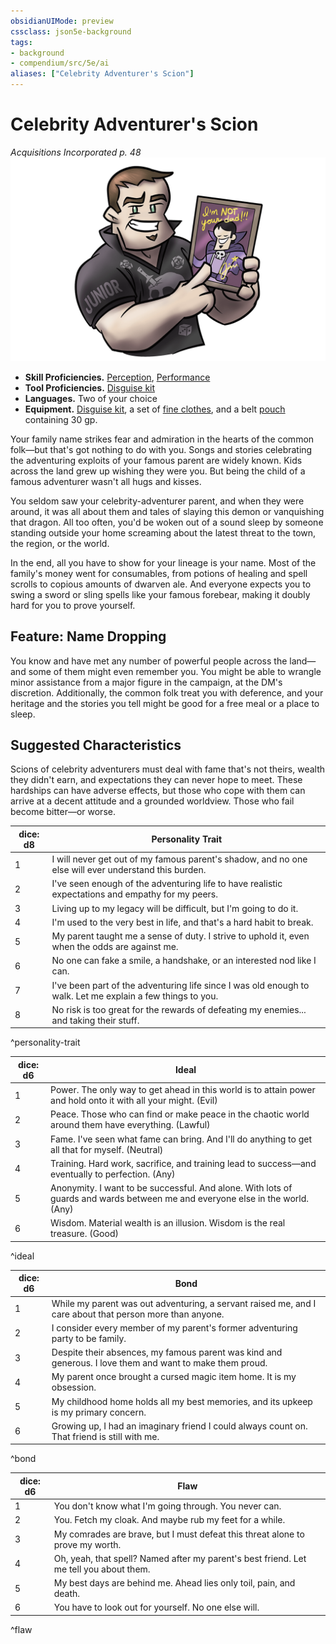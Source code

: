 ```yaml
---
obsidianUIMode: preview
cssclass: json5e-background
tags:
- background
- compendium/src/5e/ai
aliases: ["Celebrity Adventurer's Scion"]
---
```

# Celebrity Adventurer's Scion
*Acquisitions Incorporated p. 48*  
![](../../../assets/img/celebrity-adventurers-scion.png)  

- **Skill Proficiencies.** [Perception](../../5e-rules/skills.md##Perception), [Performance](../../5e-rules/skills.md##Performance)  
- **Tool Proficiencies.** [Disguise kit](disguise-kit.md#)  
- **Languages.** Two of your choice  
- **Equipment.** [Disguise kit](disguise-kit.md#.md#), a set of [fine clothes](fine-clothes.md#), and a belt [pouch](pouch.md#) containing 30 gp.  

Your family name strikes fear and admiration in the hearts of the common folk—but that's got nothing to do with you. Songs and stories celebrating the adventuring exploits of your famous parent are widely known. Kids across the land grew up wishing they were you. But being the child of a famous adventurer wasn't all hugs and kisses.

You seldom saw your celebrity-adventurer parent, and when they were around, it was all about them and tales of slaying this demon or vanquishing that dragon. All too often, you'd be woken out of a sound sleep by someone standing outside your home screaming about the latest threat to the town, the region, or the world.

In the end, all you have to show for your lineage is your name. Most of the family's money went for consumables, from potions of healing and spell scrolls to copious amounts of dwarven ale. And everyone expects you to swing a sword or sling spells like your famous forebear, making it doubly hard for you to prove yourself.

## Feature: Name Dropping

You know and have met any number of powerful people across the land—and some of them might even remember you. You might be able to wrangle minor assistance from a major figure in the campaign, at the DM's discretion. Additionally, the common folk treat you with deference, and your heritage and the stories you tell might be good for a free meal or a place to sleep.

## Suggested Characteristics

Scions of celebrity adventurers must deal with fame that's not theirs, wealth they didn't earn, and expectations they can never hope to meet. These hardships can have adverse effects, but those who cope with them can arrive at a decent attitude and a grounded worldview. Those who fail become bitter—or worse.

| dice: d8 | Personality Trait |
|----------|-------------------|
| 1 | I will never get out of my famous parent's shadow, and no one else will ever understand this burden. |
| 2 | I've seen enough of the adventuring life to have realistic expectations and empathy for my peers. |
| 3 | Living up to my legacy will be difficult, but I'm going to do it. |
| 4 | I'm used to the very best in life, and that's a hard habit to break. |
| 5 | My parent taught me a sense of duty. I strive to uphold it, even when the odds are against me. |
| 6 | No one can fake a smile, a handshake, or an interested nod like I can. |
| 7 | I've been part of the adventuring life since I was old enough to walk. Let me explain a few things to you. |
| 8 | No risk is too great for the rewards of defeating my enemies... and taking their stuff. |
^personality-trait

| dice: d6 | Ideal |
|----------|-------|
| 1 | Power. The only way to get ahead in this world is to attain power and hold onto it with all your might. (Evil) |
| 2 | Peace. Those who can find or make peace in the chaotic world around them have everything. (Lawful) |
| 3 | Fame. I've seen what fame can bring. And I'll do anything to get all that for myself. (Neutral) |
| 4 | Training. Hard work, sacrifice, and training lead to success—and eventually to perfection. (Any) |
| 5 | Anonymity. I want to be successful. And alone. With lots of guards and wards between me and everyone else in the world. (Any) |
| 6 | Wisdom. Material wealth is an illusion. Wisdom is the real treasure. (Good) |
^ideal

| dice: d6 | Bond |
|----------|------|
| 1 | While my parent was out adventuring, a servant raised me, and I care about that person more than anyone. |
| 2 | I consider every member of my parent's former adventuring party to be family. |
| 3 | Despite their absences, my famous parent was kind and generous. I love them and want to make them proud. |
| 4 | My parent once brought a cursed magic item home. It is my obsession. |
| 5 | My childhood home holds all my best memories, and its upkeep is my primary concern. |
| 6 | Growing up, I had an imaginary friend I could always count on. That friend is still with me. |
^bond

| dice: d6 | Flaw |
|----------|------|
| 1 | You don't know what I'm going through. You never can. |
| 2 | You. Fetch my cloak. And maybe rub my feet for a while. |
| 3 | My comrades are brave, but I must defeat this threat alone to prove my worth. |
| 4 | Oh, yeah, that spell? Named after my parent's best friend. Let me tell you about them. |
| 5 | My best days are behind me. Ahead lies only toil, pain, and death. |
| 6 | You have to look out for yourself. No one else will. |
^flaw
